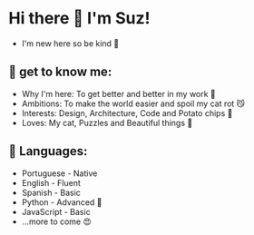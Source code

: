 ![<Codewars>](https://www.codewars.com/users/SuzFog/badges/large)

# Hi there 👋 I'm Suz!

- I'm new here so be kind :cherry_blossom:
  
## :dancer: get to know me:

- Why I'm here: To get better and better in my work :rainbow:
- Ambitions: To make the world easier and spoil my cat rot :smirk_cat:
- Interests: Design, Architecture, Code and Potato chips :fries:
- Loves: My cat, Puzzles and Beautiful things :tea:


## :speech_balloon: Languages:

- Portuguese - Native
- English - Fluent
- Spanish - Basic
- Python - Advanced :snake:
- JavaScript - Basic
- ...more to come :heart_eyes:

<!--
**SuzanneFog/SuzanneFog** is a ✨ _special_ ✨ repository because its `README.md` (this file) appears on your GitHub profile.

Here are some ideas to get you started:

- 🔭 I’m currently working on ...
- 🌱 I’m currently learning ...
- 👯 I’m looking to collaborate on ...
- 🤔 I’m looking for help with ...
- 💬 Ask me about ...
- 📫 How to reach me: ...
- 😄 Pronouns: ...
- ⚡ Fun fact: ...
-->
